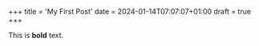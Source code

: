 +++
title = 'My First Post'
date = 2024-01-14T07:07:07+01:00
draft = true
+++

This is **bold** text.
